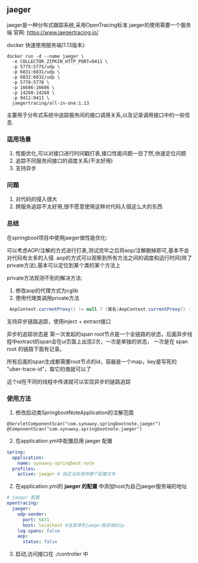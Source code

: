 ## jaeger

jaeger是一种分布式跟踪系统,采用OpenTracing标准
jaeger的使用需要一个服务端
官网: https://www.jaegertracing.io/

docker 快速使用服务端(1.13版本):
``` shell script
docker run -d --name jaeger \
  -e COLLECTOR_ZIPKIN_HTTP_PORT=9411 \
  -p 5775:5775/udp \
  -p 6831:6831/udp \
  -p 6832:6832/udp \
  -p 5778:5778 \
  -p 16686:16686 \
  -p 14268:14268 \
  -p 9411:9411 \
  jaegertracing/all-in-one:1.13
```
 
主要用于分布式系统中追踪服务间的接口调用关系,以及记录调用接口中的一些信息.

### 适用场景

1. 性能优化,可以对接口进行时间戳打表,接口性能问题一目了然,快速定位问题
2. 追踪不同服务间接口的调度关系(不太好用)
3. 支持异步

### 问题

1. 对代码的侵入很大
2. 跨服务追踪不太好用,很不愿意使用这种对代码入侵这么大的东西

### 总结 

在springboot项目中使用jaeger做性能优化:

可以考虑AOP/注解的方式进行打表,测试完毕之后将aop/注解删掉即可,基本不会对代码有太多的入侵.
aop的方式可以观察到所有方法之间的调度和运行时间(除了private方法),基本可以定位到某个类的某个方法上

private方法观测不到的解决方法:
1. 修改aop的代理方式为cglib
2. 使用代理类调用private方法
``` java
 AopContext.currentProxy() != null ? (类名)AopContext.currentProxy() : this;
```

支持异步链路追踪，使用inject + extract接口 

异步的追踪状态是 第一次发起的span root节点是一个全链路的状态，后面异步线程中extract的span会在ui页面上出现2次，一次是单独的状态，
一次是在 span root 的链路下面有记录。

所有后面的span生成都需要root节点的id，容器是一个map，key是写死的 "uber-trace-id"，取它的值就可以了

这个id在不同的线程中传递就可以实现异步的链路追踪

### 使用方法

1. 修改启动类SpringbootNoteApplication的注解范围
```
@ServletComponentScan("com.synuwxy.springbootnote.jaeger")
@ComponentScan("com.synuwxy.springbootnote.jaeger")
```

2. 在application.yml中配置启用 jaeger 配置
```yaml
spring:
  application:
    name: synuwxy-springboot-note
  profiles:
    active: jaeger # 指定当前使用哪个配置文件
```

2. 在application.yml的 **jaeger 的配置** 中添加host为自己jaeger服务端的地址
```yaml
# jaeger 配置
opentracing:
  jaeger:
    udp-sender:
      port: 6831
      host: localhost #这里填写jaeger服务端的ip
    log-spans: false
    aop:
      status: false
```

3. 启动,访问接口在 ./controller 中